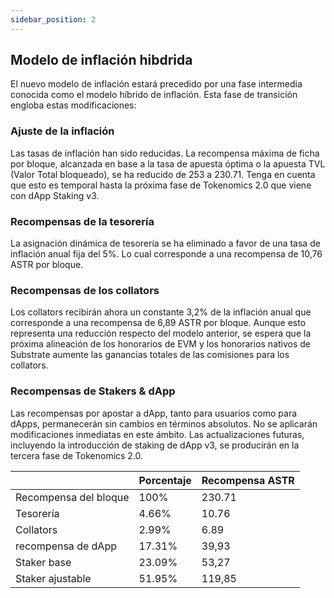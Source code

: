 ```yaml
---
sidebar_position: 2
---
```


## Modelo de inflación hibdrida

El nuevo modelo de inflación estará precedido por una fase intermedia conocida como el modelo híbrido de inflación. Esta fase de transición engloba estas modificaciones:

### Ajuste de la inflación

Las tasas de inflación han sido reducidas. La recompensa máxima de ficha por bloque, alcanzada en base a la tasa de apuesta óptima o la apuesta TVL (Valor Total bloqueado), se ha reducido de 253 a 230.71. Tenga en cuenta que esto es temporal hasta la próxima fase de Tokenomics 2.0 que viene con dApp Staking v3.

### Recompensas de la tesorería

La asignación dinámica de tesorería se ha eliminado a favor de una tasa de inflación anual fija del 5%. Lo cual corresponde a una recompensa de 10,76 ASTR por bloque.

### Recompensas de los collators

Los collators recibirán ahora un constante 3,2% de la inflación anual que corresponde a una recompensa de 6,89 ASTR por bloque. Aunque esto representa una reducción respecto del modelo anterior, se espera que la próxima alineación de los honorarios de EVM y los honorarios nativos de Substrate aumente las ganancias totales de las comisiones para los collators.

### Recompensas de Stakers & dApp

Las recompensas por apostar a dApp, tanto para usuarios como para dApps, permanecerán sin cambios en términos absolutos. No se aplicarán modificaciones inmediatas en este ámbito. Las actualizaciones futuras, incluyendo la introducción de staking de dApp v3, se producirán en la tercera fase de Tokenomics 2.0.

|                       | Porcentaje | Recompensa ASTR |
| --------------------- | ---------- | --------------- |
| Recompensa del bloque | 100%       | 230.71          |
| Tesorería             | 4.66%      | 10.76           |
| Collators             | 2.99%      | 6.89            |
| recompensa de dApp    | 17.31%     | 39,93           |
| Staker base           | 23.09%     | 53,27           |
| Staker ajustable      | 51.95%     | 119,85          |
